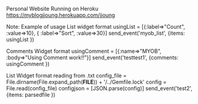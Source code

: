 
Personal Website Running on Heroku https://myblogjjoung.herokuapp.com/jjoung


Note: Example of usage
List widget format
usingList = [{:label=>"Count", :value=>10}, { :label=>"Sort", :value=>30}]
 send_event('myob_list', {items: usingList })

Comments Widget format
usingComment = [{:name=>"MYOB", :body=>"Using Comment work!!"}]
  send_event('testtest1', {comments: usingComment })

List Widget format reading from .txt
config_file = File.dirname(File.expand_path(__FILE__)) + '/../Gemfile.lock'
config = File.read(config_file)
configjson = [JSON.parse(config)]
 send_event('test2', {items: parsedfile })
